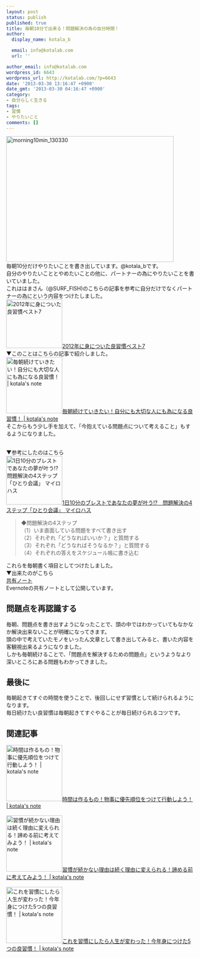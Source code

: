 ```yaml
---
layout: post
status: publish
published: true
title: 毎朝10分で出来る！問題解決の為の自分時間！
author:
  display_name: kotala_b

  email: info@kotalab.com
  url: ''

author_email: info@kotalab.com
wordpress_id: 6643
wordpress_url: http://kotalab.com/?p=6643
date: '2013-03-30 13:16:47 +0900'
date_gmt: '2013-03-30 04:16:47 +0900'
category:
- 自分らしく生きる
tags:
- 習慣
- やりたいこと
comments: []
---
```

<p><img src="http://kotalab.com/wp-content/uploads/morning10min_130330-448x336.jpg" alt="morning10min_130330" width="448" height="336" class="alignnone size-large wp-image-6662" /><br />
毎朝10分だけやりたいことを書き出しています。@kotala_bです。<br />
自分のやりたいこととやめたいことの他に、パートナーの為にやりたいことを書いていました。<br />
これははまさん（@SURF_FISH)のこちらの記事を参考に自分だけでなくパートナーの為にという内容をつけたしました。<br />
<a href="http://hama73.com/archives/2913" target="_blank"><img  class="alignleft" src="http://capture.heartrails.com/150x130?http://hama73.com/archives/2913" alt="2012年に身についた良習慣ベスト7" width="150" height="130" /></a><a href="http://hama73.com/archives/2913" target="_blank">2012年に身についた良習慣ベスト7</a><a href="http://b.hatena.ne.jp/entry/http://hama73.com/archives/2913" target="_blank"><img border="0" src="http://b.hatena.ne.jp/entry/image/http://hama73.com/archives/2913" alt="" /></a><br style="clear:both;" />▼このことはこちらの記事で紹介しました。<br />
<a href="http://kotalab.com/keep-doing-every-morning" target="_blank"><img  class="alignleft" src="http://kotalab.com/wp-content/uploads/slooProImg_20130305112246.jpg" alt="毎朝続けていきたい！自分にも大切な人にも為になる良習慣！ | kotala's note" width="150" /></a><a href="http://kotalab.com/keep-doing-every-morning" target="_blank">毎朝続けていきたい！自分にも大切な人にも為になる良習慣！ | kotala's note</a><br style="clear:both;" />そこからもう少し手を加えて、「今抱えている問題点について考えること」もするようになりました。<br />
<!--more--></p>
<h2></h2>
<p>▼参考にしたのはこちら<br />
<a href="http://www.mylohas.net/2012/08/0127221104.html" target="_blank"><img  class="alignleft" src="http://capture.heartrails.com/150x130?http://www.mylohas.net/2012/08/0127221104.html" alt="1日10分のブレストであなたの夢が叶う!?　問題解決の4ステップ「ひとり会議」 マイロハス" width="150" height="130" /></a><a href="http://www.mylohas.net/2012/08/0127221104.html" target="_blank">1日10分のブレストであなたの夢が叶う!?　問題解決の4ステップ「ひとり会議」 マイロハス</a><a href="http://b.hatena.ne.jp/entry/http://www.mylohas.net/2012/08/0127221104.html" target="_blank"><img border="0" src="http://b.hatena.ne.jp/entry/image/http://www.mylohas.net/2012/08/0127221104.html" alt="" /></a><br style="clear:both;" /></p>
<blockquote><p>◆問題解決の4ステップ<br />
（1）いま直面している問題をすべて書き出す<br />
（2）それぞれ「どうなればいいか？」と質問する<br />
（3）それぞれ「どうなればそうなるか？」と質問する<br />
（4）それぞれの答えをスケジュール帳に書き込む</p></blockquote>
<p>これらを毎朝書く項目としてつけたしました。<br />
▼出来たのがこちら<br />
<a href="https://www.evernote.com/shard/s110/sh/e3524f3e-bbfe-4be5-b32f-0e5ef686d6f4/493de85c7feace66f2b9002ebe58df8f" title="毎朝10分で書くノート" target="_blank">共有ノート</a><br />
Evernoteの共有ノートとして公開しています。</p>
<h2>問題点を再認識する</h2>
<p>毎朝、問題点を書き出すようになったことで、頭の中ではわかっていてもなかなか解決出来ないことが明確になってきます。<br />
頭の中で考えていたモノをいったん文章として書き出してみると、書いた内容を客観視出来るようになりました。<br />
しかも毎朝続けることで、「問題点を解決するための問題点」というようなより深いところにある問題もわかってきました。</p>
<h2>最後に</h2>
<p>毎朝起きてすぐの時間を使うことで、後回しにせず習慣として続けられるようになります。<br />
毎日続けたい良習慣は毎朝起きてすぐやることが毎日続けられるコツです。</p>
<h2 class="rele">関連記事</h2>
<p><a href="http://kotalab.com/the-order-of-priority" target="_blank"><img class="alignleft" src="http://kotalab.com/wp-content/uploads/timemanagement_130307-448x644.jpg" alt="時間は作るもの！物事に優先順位をつけて行動しよう！ | kotala's note" width="150" /></a><a href="http://kotalab.com/the-order-of-priority" target="_blank">時間は作るもの！物事に優先順位をつけて行動しよう！ | kotala's note</a><br style="clear:both;" /><br />
<a href="http://kotalab.com/dont-giveup-think" target="_blank"><img  class="alignleft" src="http://kotalab.com/wp-content/uploads/syukan_130120-300x431.png" alt="習慣が続かない理由は続く理由に変えられる！諦める前に考えてみよう！ | kotala's note" width="150" /></a><a href="http://kotalab.com/dont-giveup-think" target="_blank">習慣が続かない理由は続く理由に変えられる！諦める前に考えてみよう！ | kotala's note</a><br style="clear:both;" /><br />
<a href="http://kotalab.com/good-five-habits" target="_blank"><img  class="alignleft" src="http://kotalab.com/wp-content/uploads/syuukan5_121229-448x336.jpg" alt="これを習慣にしたら人生が変わった！今年身につけた5つの良習慣！ | kotala's note" width="150" /></a><a href="http://kotalab.com/good-five-habits" target="_blank">これを習慣にしたら人生が変わった！今年身につけた5つの良習慣！ | kotala's note</a><br style="clear:both;" /></p>
